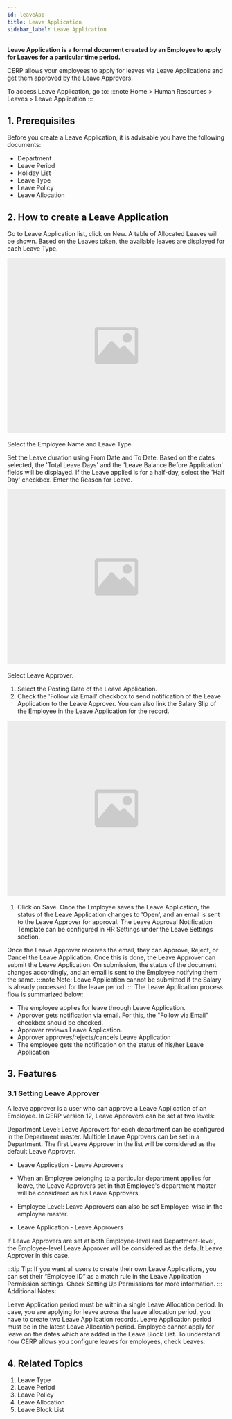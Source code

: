 ```yaml
---
id: leaveApp
title: Leave Application
sidebar_label: Leave Application
---
```


**Leave Application is a formal document created by an Employee to apply for Leaves for a particular time period.**

CERP allows your employees to apply for leaves via Leave Applications and get them approved by the Leave Approvers.

To access Leave Application, go to:
:::note
Home > Human Resources > Leaves > Leave Application
:::

## 1. Prerequisites

Before you create a Leave Application, it is advisable you have the following documents:

- Department
- Leave Period
- Holiday List
- Leave Type
- Leave Policy
- Leave Allocation

## 2. How to create a Leave Application

Go to Leave Application list, click on New.
A table of Allocated Leaves will be shown. Based on the Leaves taken, the available leaves are displayed for each Leave Type.

![image](images/image.jpg)

Select the Employee Name and Leave Type.

Set the Leave duration using From Date and To Date. Based on the dates selected, the 'Total Leave Days' and the 'Leave Balance Before Application' fields will be displayed.
If the Leave applied is for a half-day, select the 'Half Day' checkbox.
Enter the Reason for Leave.

![image](images/image.jpg)

Select Leave Approver.

1. Select the Posting Date of the Leave Application.
1. Check the 'Follow via Email' checkbox to send notification of the Leave Application to the Leave Approver.
   You can also link the Salary Slip of the Employee in the Leave Application for the record.

![image](images/image.jpg)

1. Click on Save. Once the Employee saves the Leave Application, the status of the Leave Application changes to 'Open', and an email is sent to the Leave Approver for approval. The Leave Approval Notification Template can be configured in HR Settings under the Leave Settings section.

Once the Leave Approver receives the email, they can Approve, Reject, or Cancel the Leave Application. Once this is done, the Leave Approver can submit the Leave Application. On submission, the status of the document changes accordingly, and an email is sent to the Employee notifying them the same.
:::note
Note: Leave Application cannot be submitted if the Salary is already processed for the leave period.
:::
The Leave Application process flow is summarized below:

- The employee applies for leave through Leave Application.
- Approver gets notification via email. For this, the "Follow via Email" checkbox should be checked.
- Approver reviews Leave Application.
- Approver approves/rejects/cancels Leave Application
- The employee gets the notification on the status of his/her Leave Application

## 3. Features

### 3.1 Setting Leave Approver

A leave approver is a user who can approve a Leave Application of an Employee. In CERP version 12, Leave Approvers can be set at two levels:

Department Level: Leave Approvers for each department can be configured in the Department master. Multiple Leave Approvers can be set in a Department. The first Leave Approver in the list will be considered as the default Leave Approver.

- Leave Application - Leave Approvers

- When an Employee belonging to a particular department applies for leave, the Leave Approvers set in that Employee's department master will be considered as his Leave Approvers.

- Employee Level: Leave Approvers can also be set Employee-wise in the employee master.

- Leave Application - Leave Approvers

If Leave Approvers are set at both Employee-level and Department-level, the Employee-level Leave Approver will be considered as the default Leave Approver in this case.

:::tip
Tip: If you want all users to create their own Leave Applications, you can set their “Employee ID” as a match rule in the Leave Application Permission settings. Check Setting Up Permissions for more information.
:::
Additional Notes:

Leave Application period must be within a single Leave Allocation period. In case, you are applying for leave across the leave allocation period, you have to create two Leave Application records.
Leave Application period must be in the latest Leave Allocation period.
Employee cannot apply for leave on the dates which are added in the Leave Block List.
To understand how CERP allows you configure leaves for employees, check Leaves.

## 4. Related Topics

1. Leave Type
1. Leave Period
1. Leave Policy
1. Leave Allocation
1. Leave Block List
